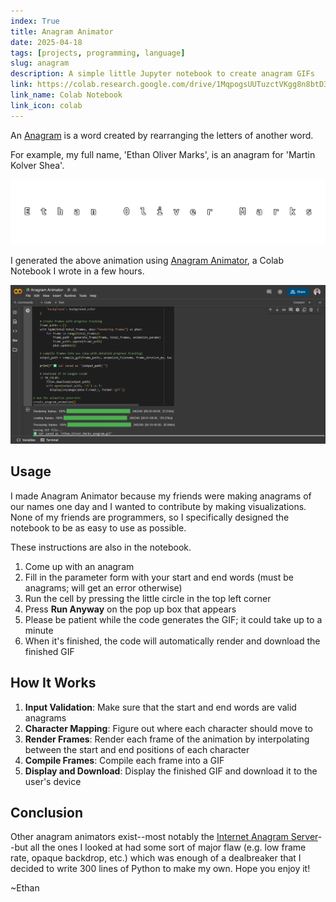 ```yaml
---
index: True
title: Anagram Animator
date: 2025-04-18
tags: [projects, programming, language]
slug: anagram
description: A simple little Jupyter notebook to create anagram GIFs
link: https://colab.research.google.com/drive/1MqpogsUUTuzctVKgg8n8btD3WUuENPAK
link_name: Colab Notebook
link_icon: colab
---
```


An [Anagram](https://en.wikipedia.org/wiki/Anagram) is a word created by rearranging the letters of another word.

For example, my full name, 'Ethan Oliver Marks', is an anagram for 'Martin Kolver Shea'.

![Ethan Oliver Marks ↔ Martin Kolver Shea'](../../images/example_anagram.gif)

I generated the above animation using [Anagram Animator](https://colab.research.google.com/drive/1MqpogsUUTuzctVKgg8n8btD3WUuENPAK), a Colab Notebook I wrote in a few hours.

![A screenshot of Anagram Animator in Colab](../../images/anagramcolab.webp)

## Usage

I made Anagram Animator because my friends were making anagrams of our names one day and I wanted to contribute by making visualizations. None of my friends are programmers, so I specifically designed the notebook to be as easy to use as possible.

These instructions are also in the notebook.

1. Come up with an anagram
2. Fill in the parameter form with your start and end words (must be anagrams; will get an error otherwise)
3. Run the cell by pressing the little circle in the top left corner
4. Press **Run Anyway** on the pop up box that appears
5. Please be patient while the code generates the GIF; it could take up to a minute
6. When it's finished, the code will automatically render and download the finished GIF

## How It Works

1. **Input Validation**: Make sure that the start and end words are valid anagrams
2. **Character Mapping**: Figure out where each character should move to
3. **Render Frames**: Render each frame of the animation by interpolating between the start and end positions of each character
4. **Compile Frames**: Compile each frame into a GIF
5. **Display and Download**: Display the finished GIF and download it to the user's device

## Conclusion

Other anagram animators exist--most notably the [Internet Anagram Server](https://wordsmith.org/anagram/animation.html)--but all the ones I looked at had some sort of major flaw (e.g. low frame rate, opaque backdrop, etc.) which was enough of a dealbreaker that I decided to write 300 lines of Python to make my own. Hope you enjoy it!

~Ethan
